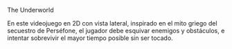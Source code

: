The Underworld

En este videojuego en 2D con vista lateral, inspirado en el mito griego del secuestro de Perséfone, el jugador 
debe esquivar enemigos y obstáculos, e intentar sobrevivir el mayor tiempo posible sin ser tocado.

